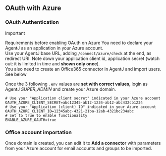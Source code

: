
## OAuth with Azure

### OAuth Authentication

> [!IMPORTANT]
> Requirements before enabling OAuth on Azure
> You need to declare your AgentJ as an application in your Azure account.  
> Use your AgentJ base URL, adding `/connect/azure/check` at the end, as redirect URI.
> Note down your application client id, application secret (watch out:  it is limited in time and **shown only once**).  
> You also need to create an Office365 connector in AgentJ and import users. See below

Once the 3 following `.env` values are **set with correct values**, login as AgentJ *SUPER_ADMIN* and create your Azure domain.

```
# Use your "Application client secret" indicated in your Azure account
OAUTH_AZURE_CLIENT_SECRET=abc12345-ab12-1234-ab12-abc432cb1234
# Use your "Application (client) ID" indicated in your Azure account
OAUTH_AZURE_CLIENT_ID=12345abc-4321-21ba-12ab-4321bc234abc
# Set to true to enable functionality
ENABLE_AZURE_OAUTH=true
```

### Office account importation

Once domain is created, you can edit it to **Add a connector** with parameters from your Azure account for email accounts and groups to be imported.
